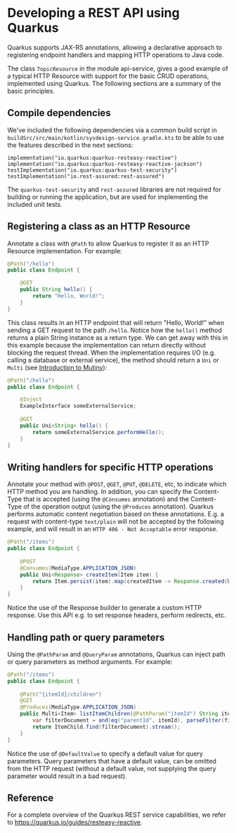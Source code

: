# Developing a REST API using Quarkus

Quarkus supports JAX-RS annotations, allowing a declarative approach to registering endpoint handlers and mapping HTTP operations to Java code.

The class `TopicResource` in the module api-service, gives a good example of a typical HTTP Resource with support for the basic CRUD operations, implemented using Quarkus. The following sections are a summary of the basic principles.

## Compile dependencies

We've included the following dependencies via a common build script in `buildSrc/src/main/kotlin/sysdesign-service.gradle.kts` to be able to use the features described in the next sections:

```
implementation("io.quarkus:quarkus-resteasy-reactive")
implementation("io.quarkus:quarkus-resteasy-reactive-jackson")
testImplementation("io.quarkus:quarkus-test-security")
testImplementation("io.rest-assured:rest-assured")
```

The `quarkus-test-security` and `rest-assured` libraries are not required for building or running the application, but are used for implementing the included unit tests.

## Registering a class as an HTTP Resource

Annotate a class with `@Path` to allow Quarkus to register it as an HTTP Resource implementation. For example:

```java
@Path("/hello")
public class Endpoint {

    @GET
    public String hello() {
        return "Hello, World!";
    }
}
```

This class results in an HTTP endpoint that will return "Hello, World!" when sending a GET request to the path `/hello`.
Notice how the `hello()` method returns a plain String instance as a return type. We can get away with this in this example because the implementation can return directly without blocking the request thread. When the implementation requires I/O (e.g. calling a database or external service), the method should return a `Uni` or `Multi` (see [Introduction to Mutiny](./mutiny-introduction.md)):

```java
@Path("/hello")
public class Endpoint {

    @Inject
    ExampleInterface someExternalService;
    
    @GET
    public Uni<String> hello() {
        return someExternalService.performHello();
    }
}
```

## Writing handlers for specific HTTP operations

Annotate your method with `@POST`, `@GET`, `@PUT`, `@DELETE`, etc, to indicate which HTTP method you are handling.
In addition, you can specify the Content-Type that is accepted (using the `@Consumes` annotation) and the Content-Type of the operation output (using the `@Produces` annotation).
Quarkus performs automatic content negotiation based on these annotations. E.g. a request with content-type `text/plain` will not be accepted by the following example, and will result in an `HTTP 406 - Not Acceptable` error response.

```java
@Path("/items")
public class Endpoint {
    
    @POST
    @Consumes(MediaType.APPLICATION_JSON)
    public Uni<Response> createItem(Item item) {
        return Item.persist(item).map(createdItem -> Response.created(buildUri(createdItem)).build());
    }
}
```

Notice the use of the Response builder to generate a custom HTTP response. Use this API e.g. to set response headers, perform redirects, etc.

## Handling path or query parameters

Using the `@PathParam` and `@QueryParam` annotations, Quarkus can inject path or query parameters as method arguments. For example:

```java
@Path("/items")
public class Endpoint {
    
    @Path("{itemId}/children")
    @GET
    @Produces(MediaType.APPLICATION_JSON)
    public Multi<Item> listItemChildren(@PathParam("itemId") String itemId, @QueryParam("filter") String filter) {
        var filterDocument = and(eq("parentId", itemId), parseFilter(filter));
        return ItemChild.find(filterDocument).stream();
    }
}
```

Notice the use of `@DefaultValue` to specify a default value for query parameters. Query parameters that have a default value, can be omitted from the HTTP request (without a default value, not supplying the query parameter would result in a bad request).

## Reference

For a complete overview of the Quarkus REST service capabilities, we refer to https://quarkus.io/guides/resteasy-reactive.
